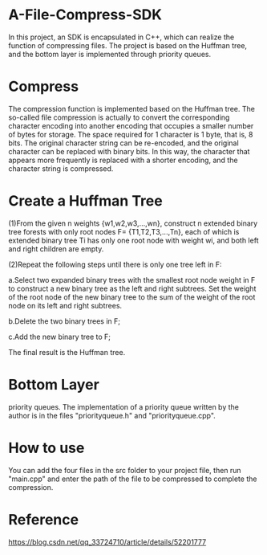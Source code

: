 # A-File-Compress-SDK
In this project, an SDK is encapsulated in C++, which can realize the function of compressing files. The project is based on the Huffman tree, and the bottom layer is implemented through priority queues.

# Compress
The compression function is implemented based on the Huffman tree. The so-called file compression is actually to convert the corresponding character encoding into another encoding that occupies a smaller number of bytes for storage. The space required for 1 character is 1 byte, that is, 8 bits. The original character string can be re-encoded, and the original character can be replaced with binary bits. In this way, the character that appears more frequently is replaced with a shorter encoding, and the character string is compressed.

# Create a Huffman Tree
(1)From the given n weights {w1,w2,w3,...,wn}, construct n extended binary tree forests with only root nodes F= {T1,T2,T3,...,Tn}, each of which is extended binary tree Ti has only one root node with weight wi, and both left and right children are empty.

(2)Repeat the following steps until there is only one tree left in F:

  a.Select two expanded binary trees with the smallest root node weight in F to construct a new binary tree as the left and right subtrees. Set the weight of the root node of the new binary tree to the sum of the weight of the root node on its left and right subtrees.

  b.Delete the two binary trees in F;

  c.Add the new binary tree to F;

The final result is the Huffman tree.

# Bottom Layer
priority queues. The implementation of a priority queue written by the author is in the files "priorityqueue.h" and "priorityqueue.cpp".

# How to use
You can add the four files in the src folder to your project file, then run "main.cpp" and enter the path of the file to be compressed to complete the compression.

# Reference
https://blog.csdn.net/qq_33724710/article/details/52201777
